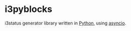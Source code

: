 # i3pyblocks

i3status generator library written in [Python][1], using [asyncio][2].

[1]: https://www.python.org/
[2]: https://docs.python.org/3/library/asyncio.html
